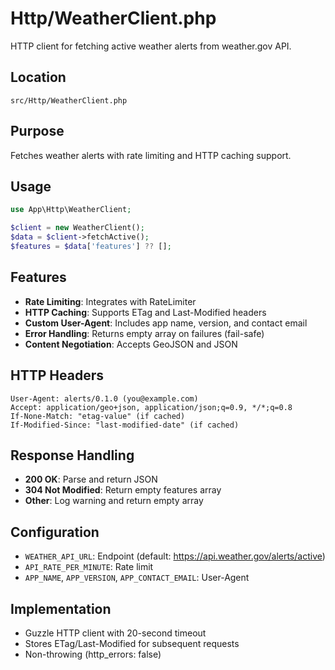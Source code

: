 # Http/WeatherClient.php

HTTP client for fetching active weather alerts from weather.gov API.

## Location
`src/Http/WeatherClient.php`

## Purpose
Fetches weather alerts with rate limiting and HTTP caching support.

## Usage
```php
use App\Http\WeatherClient;

$client = new WeatherClient();
$data = $client->fetchActive();
$features = $data['features'] ?? [];
```

## Features
- **Rate Limiting**: Integrates with RateLimiter
- **HTTP Caching**: Supports ETag and Last-Modified headers
- **Custom User-Agent**: Includes app name, version, and contact email
- **Error Handling**: Returns empty array on failures (fail-safe)
- **Content Negotiation**: Accepts GeoJSON and JSON

## HTTP Headers
```
User-Agent: alerts/0.1.0 (you@example.com)
Accept: application/geo+json, application/json;q=0.9, */*;q=0.8
If-None-Match: "etag-value" (if cached)
If-Modified-Since: "last-modified-date" (if cached)
```

## Response Handling
- **200 OK**: Parse and return JSON
- **304 Not Modified**: Return empty features array
- **Other**: Log warning and return empty array

## Configuration
- `WEATHER_API_URL`: Endpoint (default: https://api.weather.gov/alerts/active)
- `API_RATE_PER_MINUTE`: Rate limit
- `APP_NAME`, `APP_VERSION`, `APP_CONTACT_EMAIL`: User-Agent

## Implementation
- Guzzle HTTP client with 20-second timeout
- Stores ETag/Last-Modified for subsequent requests
- Non-throwing (http_errors: false)
